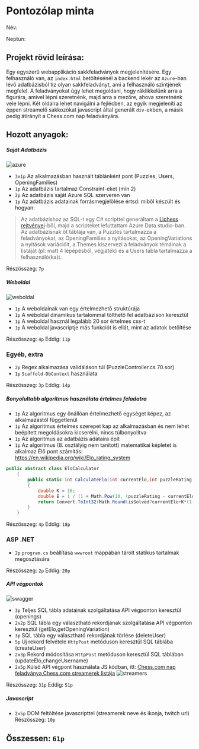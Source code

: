 # Pontozólap minta
Név: 

Neptun:

## Projekt rövid leírása:
Egy egyszerű webapplikáció sakkfeladványok megjelenítésére. Egy felhasználó van, az `index.html` betöltésénél a backend lekér az `Azure`-ban lévő adatbázisból tíz olyan sakkfeladványt, ami a felhasználó szintjének megfelel.
A feladványokat úgy lehet megoldani, hogy ráklikkelünk arra a figurára, amivel lépni szeretnénk, majd arra a mezőre, ahova szeretnénk vele lépni.
Két oldalra lehet navigálni a fejlécben, az egyik megjeleníti az éppen streamelő sakkozókat javascript által generált `div`-ekben, a másik pedig átirányít a Chess.com nap feladványára.


## Hozott anyagok:

##### Saját Adatbázis

![azure](./pontlapImages/azure.png)
- `3x1p` Az alkalmazásban használt táblánként pont (Puzzles, Users, OpeningFamilies)
- `1p` Az adatbázis tartalmaz Constraint-eket (min 2)
- `2p` Az adatbázis saját Azure SQL szerveren van
- `1p` Az adatbázis adatainak forrásmegjelölése értsd: miből készült és hogyan:
>Az adatbázishoz az SQL-t egy C# scripttel generáltam a [Lichess rejtvényei](https://database.lichess.org/#puzzles)-ből, majd a scripteket lefuttattam Azure Data studio-ban. Az adatbázisnak öt táblája van, a Puzzles tartalmazza a feladványokat, az OpeningFamilies a nyitásokat, az OpeningVariations a nyitások variációit, a Themes kiszervezi a feladványok témáinak a listáját (pl: matt 4 lépépésből, végjáték) és a Users tábla tartalmazza a felhasználó(ka)t.

Részösszeg: `7p`

##### Weboldal

![weboldal](./pontlapImages/weboldal.gif)

- `1p` A weboldalnak van egy értelmezhető struktúrája
- `1p` A weboldal dinamikus tartalommal tölthető fel adatbázison keresztül
- `1p` A weboldal használ legalább 20 sor értelmes css-t
- `1p` A weboldal javascriptje más funkciót is ellát, mint az adatok betöltése



Részösszeg: `4p`
Eddig: `11p`

### Egyéb, extra

- `2p`  Regex alkalmazása validáláson túl (PuzzleController.cs 70.sor)
- `1p`  `Scaffold-DbContext` használata

Részösszeg: `3p`
Eddig: `14p`

##### Bonyolultabb algoritmus használata értelmes feladatra

- `1p` Az algoritmus egy önállóan értelmezhető egységet képez, az alkalmazástól függetlenül
- `1p` Az algoritmus értelmes szerepet kap az alkalmazásban és nem lehet beépített megoldásokra kicserélni, nincs túlbonyolítva
- `1p` Az algoritmus az adatbázis adataira épít
- `1p` Az algoritmus (8. osztályig nem tanított) matematikai képletet is alkalmaz
Élő pont számítás: https://en.wikipedia.org/wiki/Elo_rating_system
```csharp
public abstract class EloCalculator
    {
        public static int CalculateElo(int currentElo,int puzzleRating,bool isSolved)
        {
            double K = 16;
            double E = 1 / (1 + Math.Pow(10, (puzzleRating - currentElo) / 400));
            return Convert.ToInt32(Math.Round(isSolved?currentElo+K*(1-E):currentElo-K*(E)));
        }
    }
```

Részösszeg: `4p`
Eddig: `18p`

### ASP .NET 

- `2p`  `program.cs` beállítása `wwwroot` mappában tárolt statikus tartalmak megosztására

Részösszeg: `2p`
Eddig: `20p`

##### API végpontok

![swagger](./pontlapImages/swagger.png)

- `3p` Teljes SQL tábla adatainak szolgáltatása API végponton keresztül (openings)
- `2x2p` SQL tábla egy választható rekordjának szolgáltatása API végponton keresztül (getElo,getOpeningVariation)
- `3p` SQL tábla egy választható rekordjának törlése (deleteUser)
- `5p` Új rekord felvétele `HttpPost` metóduson keresztül SQL táblába (createUser)
- `2x3p` Rekord módosítása `HttpPost` metóduson keresztül SQL táblában (updateElo,changeUsername)
- `2x5p` Külső API végpont használata JS kódban, itt: [Chess.com nap feladványa](https://api.chess.com/pub/puzzle),[Chess.com streamerek listája](https://api.chess.com/pub/streamers)
![streamers](./pontlapImages/streamers.png)

Részösszeg: `31p`
Eddig: `51p`

##### Javascript

- `2x5p` DOM feltöltése javascripttel (streamerek neve és ikonja, twitch url)
Részösszeg: `10p`

## Összessen: `61p`

